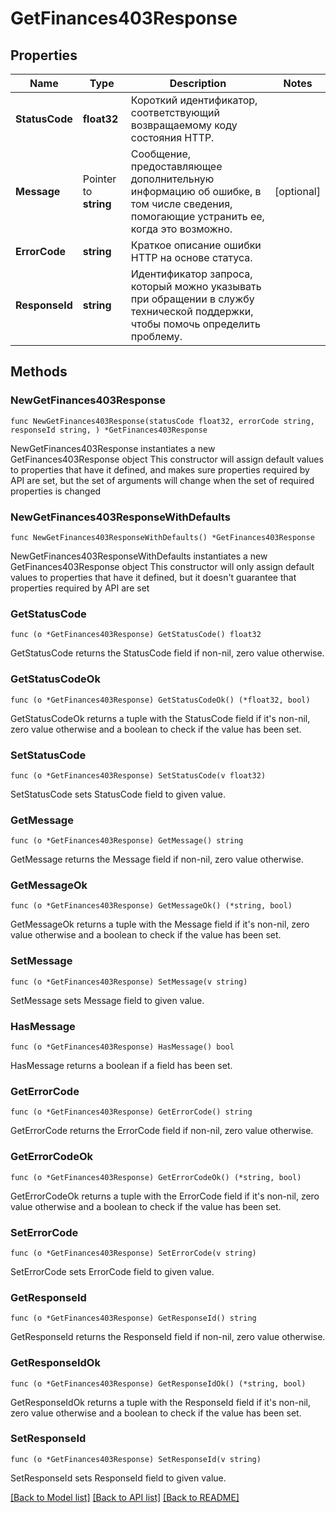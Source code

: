 # GetFinances403Response

## Properties

Name | Type | Description | Notes
------------ | ------------- | ------------- | -------------
**StatusCode** | **float32** | Короткий идентификатор, соответствующий возвращаемому коду состояния HTTP. | 
**Message** | Pointer to **string** | Сообщение, предоставляющее дополнительную информацию об ошибке, в том числе сведения, помогающие устранить ее, когда это возможно. | [optional] 
**ErrorCode** | **string** | Краткое описание ошибки HTTP на основе статуса. | 
**ResponseId** | **string** | Идентификатор запроса, который можно указывать при обращении в службу технической поддержки, чтобы помочь определить проблему. | 

## Methods

### NewGetFinances403Response

`func NewGetFinances403Response(statusCode float32, errorCode string, responseId string, ) *GetFinances403Response`

NewGetFinances403Response instantiates a new GetFinances403Response object
This constructor will assign default values to properties that have it defined,
and makes sure properties required by API are set, but the set of arguments
will change when the set of required properties is changed

### NewGetFinances403ResponseWithDefaults

`func NewGetFinances403ResponseWithDefaults() *GetFinances403Response`

NewGetFinances403ResponseWithDefaults instantiates a new GetFinances403Response object
This constructor will only assign default values to properties that have it defined,
but it doesn't guarantee that properties required by API are set

### GetStatusCode

`func (o *GetFinances403Response) GetStatusCode() float32`

GetStatusCode returns the StatusCode field if non-nil, zero value otherwise.

### GetStatusCodeOk

`func (o *GetFinances403Response) GetStatusCodeOk() (*float32, bool)`

GetStatusCodeOk returns a tuple with the StatusCode field if it's non-nil, zero value otherwise
and a boolean to check if the value has been set.

### SetStatusCode

`func (o *GetFinances403Response) SetStatusCode(v float32)`

SetStatusCode sets StatusCode field to given value.


### GetMessage

`func (o *GetFinances403Response) GetMessage() string`

GetMessage returns the Message field if non-nil, zero value otherwise.

### GetMessageOk

`func (o *GetFinances403Response) GetMessageOk() (*string, bool)`

GetMessageOk returns a tuple with the Message field if it's non-nil, zero value otherwise
and a boolean to check if the value has been set.

### SetMessage

`func (o *GetFinances403Response) SetMessage(v string)`

SetMessage sets Message field to given value.

### HasMessage

`func (o *GetFinances403Response) HasMessage() bool`

HasMessage returns a boolean if a field has been set.

### GetErrorCode

`func (o *GetFinances403Response) GetErrorCode() string`

GetErrorCode returns the ErrorCode field if non-nil, zero value otherwise.

### GetErrorCodeOk

`func (o *GetFinances403Response) GetErrorCodeOk() (*string, bool)`

GetErrorCodeOk returns a tuple with the ErrorCode field if it's non-nil, zero value otherwise
and a boolean to check if the value has been set.

### SetErrorCode

`func (o *GetFinances403Response) SetErrorCode(v string)`

SetErrorCode sets ErrorCode field to given value.


### GetResponseId

`func (o *GetFinances403Response) GetResponseId() string`

GetResponseId returns the ResponseId field if non-nil, zero value otherwise.

### GetResponseIdOk

`func (o *GetFinances403Response) GetResponseIdOk() (*string, bool)`

GetResponseIdOk returns a tuple with the ResponseId field if it's non-nil, zero value otherwise
and a boolean to check if the value has been set.

### SetResponseId

`func (o *GetFinances403Response) SetResponseId(v string)`

SetResponseId sets ResponseId field to given value.



[[Back to Model list]](../README.md#documentation-for-models) [[Back to API list]](../README.md#documentation-for-api-endpoints) [[Back to README]](../README.md)


